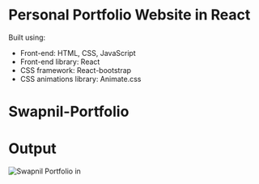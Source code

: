# Personal Portfolio Website in React

Built using:

- Front-end: HTML, CSS, JavaScript
- Front-end library: React
- CSS framework: React-bootstrap
- CSS animations library: Animate.css
# Swapnil-Portfolio

# Output

![Swapnil Portfolio in](https://github.com/SwapnilDJogdand/personal-portfolio/assets/89630174/d4fd31a2-9bc5-40b3-ac5c-4f7ab2bf1c6f)
